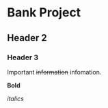 # Bank Project

## Header 2

### Header 3

Important ~~information~~ infomation.

**Bold**

*italics*
